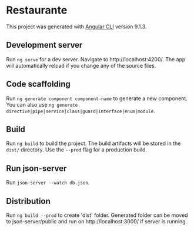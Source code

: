# Restaurante

This project was generated with [Angular CLI](https://github.com/angular/angular-cli) version 9.1.3.

## Development server

Run `ng serve` for a dev server. Navigate to http://localhost:4200/. The app will automatically reload if you change any of the source files.

## Code scaffolding

Run `ng generate component component-name` to generate a new component. You can also use `ng generate directive|pipe|service|class|guard|interface|enum|module`.

## Build

Run `ng build` to build the project. The build artifacts will be stored in the `dist/` directory. Use the `--prod` flag for a production build.

## Run json-server

Run `json-server --watch db.json`.

## Distribution

Run `ng build --prod` to create 'dist' folder. Generated folder can be moved to json-server/public and run on http://localhost:3000/ if server is running.
